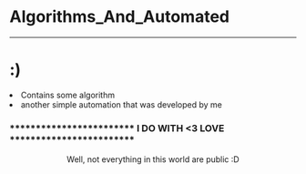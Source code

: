 # Algorithms_And_Automated
<hr/>

#   :)

<li>Contains some algorithm </li>
  <li>another simple automation that was developed by me</li>

<h3>  ************************ I DO WITH <3 LOVE ************************  </h3> 
<center> Well, not everything in this world are public :D </center>
